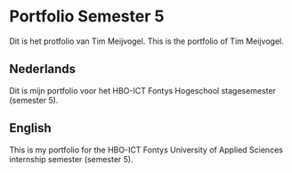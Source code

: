 # Portfolio Semester 5
Dit is het protfolio van Tim Meijvogel.
This is the portfolio of Tim Meijvogel.

## Nederlands
Dit is mijn portfolio voor het HBO-ICT Fontys Hogeschool stagesemester (semester 5).

## English
This is my portfolio for the HBO-ICT Fontys University of Applied Sciences internship semester (semester 5). 
